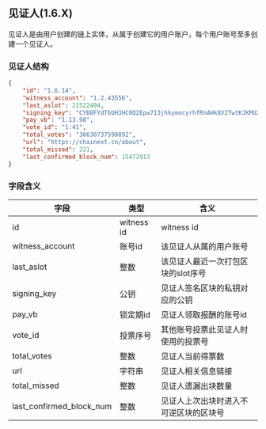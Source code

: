 ## 见证人(1.6.X)
见证人是由用户创建的链上实体，从属于创建它的用户账户，每个用户账号至多创建一个见证人。

### 见证人结构
```json
{
    "id": "1.6.14",
    "witness_account": "1.2.43556",
    "last_aslot": 21522494,
    "signing_key": "CYB8FYdT6UH3HC8Q2Epw713jhkymocyrhfRnAHk8V2TwtKJKMU2wR",
    "pay_vb": "1.13.98",
    "vote_id": "1:41",
    "total_votes": "36630737598892",
    "url": "https://chainext.cn/about",
    "total_missed": 221,
    "last_confirmed_block_num": 15472913
}
```

### 字段含义
字段 | 类型 | 含义
---|---|---
id | witness id | witness id
witness_account | 账号id | 该见证人从属的用户账号
last_aslot | 整数 | 该见证人最近一次打包区块的slot序号
signing_key | 公钥 | 见证人签名区块的私钥对应的公钥
pay_vb | 锁定期id | 见证人领取报酬的账号id
vote_id | 投票序号 | 其他账号投票此见证人时使用的投票号
total_votes | 整数 | 见证人当前得票数
url | 字符串 | 见证人相关信息链接
total_missed | 整数 | 见证人遗漏出块数量
last_confirmed_block_num | 整数 | 见证人上次出块时进入不可逆区块的区块号
